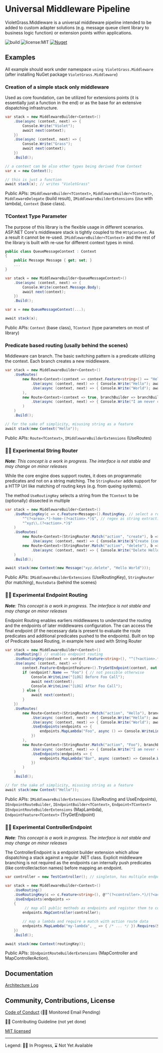 # Universal Middleware Pipeline

VioletGrass.Middleware is a universal middleware pipeline intended to be added to custom adapter solutions (e.g. message queue client library to business logic function) or extension points within applications.

![build](https://github.com/violetgrass/middleware/workflows/Build-CI/badge.svg)
![license:MIT](https://img.shields.io/github/license/violetgrass/middleware?style=flat-square)
[![Nuget](https://img.shields.io/nuget/v/VioletGrass.Middleware?style=flat-square)](https://www.nuget.org/packages/VioletGrass.Middleware/)

## Examples

All example should work under namespace `using VioletGrass.Middleware` (after installing NuGet package `VioletGrass.Middleware`)

### Creation of a simple stack only middleware

Used as core foundation, can be utilized for extensions points (it is essentially just a function in the end) or as the base for an extensive dispatching infrastructure.

````csharp
var stack = new MiddlewareBuilder<Context>()
    .Use(async (context, next) => {
        Console.Write("Violet"); 
        await next(context); 
    })
    .Use(async (context, next) => {
        Console.Write("Grass"); 
        await next(context); 
    })
    .Build();

// a context can be also other types being derived from Context
var x = new Context();

// this is just a function
await stack(x); // writes "VioletGrass"
````

Public APIs: `IMiddlewareBuilder<TContext>`, `MiddlewareBuilder<TContext>`, `MiddlewareDelegate` (build result), `IMiddlewareBuilderExtensions` (`Use` with lambda), `Context` (base class).

### TContext Type Parameter

The purpose of this library is the flexible usage in different scenarios. ASP.NET Core's middleware stack is tightly coupled to the `HttpContext`. As a result it cannot be re-used. `IMiddlewareBuilder<TContext>` and the rest of the library is built with re-use for different context types in mind.

````csharp
public class QueueMessageContext : Context
{
    public Message Message { get; set; }
    ...
}

var stack = new MiddlewareBuilder<QueueMessageContext>()
    .Use(async (context, next) => {
        Console.Write(context.Message.Body); 
        await next(context); 
    })
    .Build();

var x = new QueueMessageContext(...);

await stack(x);
````

Public APIs: `Context` (base class), `TContext` (type parameters on most of library)

### Predicate based routing (usally behind the scenes)

Middleware can branch. The basic switching pattern is a predicate utilizing the context. Each branch creates a new middleware.

````csharp
var stack = new MiddlewareBuilder<Context>()
    .UseRoutes(
        new Route<Context>(context => context.Feature<string>() == "Hello", branchBuilder => branchBuilder
            .Use(async (context, next) => { Console.Write("Hello"); await next(context); })
            .Use(async (context, next) => { Console.Write("World"); await next(context); })
        ),
        new Route<Context>(context => true, branchBuilder => branchBuilder
            .Use(async (context, next) => { Console.Write("I am never called"); await next(context); })
        )
    )
    .Build();

// for the sake of simplicity, misusing string as a feature
await stack(new Context("Hello"));
````

Public APIs: `Route<TContext>`, `IMiddlewareBuilderExtensions` (UseRoutes)

### 🏃‍♂️ Experimental String Router

***Note**: This concept is a work in progress. The interface is not stable and may change on minor releases*

While the core engine does support routes, it does on programmatic predicates and not on a string matching. The `StringRouter` adds support for a HTTP Url like matching of routing keys (e.g. from queing systems).

The method `UseRoutingKey` selects a string from the `TContext` to be (optionally) dissected in multiple

````csharp
var stack = new MiddlewareBuilder<Context>()
    .UseRoutingKey(c => c.Feature<Message>().RoutingKey, // select a routing key from the context (e.g. a MQ routing key or the HTTP Uri)
        "^(?<area>.*)-home-(?<action>.*)$", // regex as string extraction methods
        "^xyz\\.(?<action>.*)$"
    )
    .UseRoutes(
        new Route<Context>(StringRouter.Match("action", "create"), b => b
            .Use(async (context, next) => { Console.Write($"Create {context.Feature<Message>().Body}"); await next(context); })),
        new Route<Context>(StringRouter.Match("action", "delete"), b => b
            .Use(async (context, next) => { Console.Write("Delete Hello"); await next(context); }))
    )
    .Build();

await stack(new Context(new Message("xyz.delete", "Hello World")));
````

Public APIs: `IMiddlewareBuilderExtensions` (UseRoutingKey), `StringRouter` (for matching), `RouteData` (behind the scenes)

### 🏃‍♂️ Experimental Endpoint Routing

***Note**: This concept is a work in progress. The interface is not stable and may change on minor releases*

Endpoint Routing enables earliers middlewares to understand the routing and the endpoints of later middlewares configuration. The can access the final endpoint (if the necessary data is present to evaluate the route predicates and additional predicates pushed to the endpoints). Built on top of Predicate based Routing, in example here used with String Router

````csharp
var stack = new MiddlewareBuilder<Context>()
    .UseRouting() // enables endpoint routing
    .UseRoutingKey(context => context.Feature<string>(), "^(?<action>.*)$") // has to be extracted ASAP (without route data no branch evaluation can be done)
    .Use(async (context, next) => {
        context.Feature<EndpointFeature>().TryGetEndpoint(context, out var endpoint); // evaluate branches and determine endpoint
        if (endpoint?.Name == "Foo") { // not possible otherwise
            Console.WriteLine("[LOG] Before Foo Call");
            await next(context);
            Console.WriteLine("[LOG] After Foo Call");
        } else {
            await next(context);
        }
    })
    .UseRoutes(
        new Route<Context>(StringRouter.Match("action", "Hello"), branchBuilder => branchBuilder
            .Use(async (context, next) => { Console.Write("Hello"); await next(context); })
            .Use(async (context, next) => { Console.Write("World"); await next(context); })
            .UseEndpoints(endpoints => {
                endpoints.MapLambda("Foo", async () => Console.WriteLine("Hello World")); // endpoint is constrained by "action = Hello"
            })
        ),
        new Route<Context>(StringRouter.Match("action", "Foo"), branchBuilder => branchBuilder
            .Use(async (context, next) => { Console.Write("I am never called"); await next(context); })
            .UseEndpoints(endpoints => {
                endpoints.MapLambda("Bar", async (context) => Console.WriteLine("Never World")); // endpoint is constrained by "action = Foo"
            })
        )
    )
    .Build();

// for the sake of simplicity, misusing string as a feature
await stack(new Context("Hello"));
````

Public APIs: `IMiddlewareBuilderExtensions` (UseRouting and UseEndpoints), `IEndpointRouteBuilder`, `IEndpointBuilder<TContext>`, `Endpoint<TContext>` `IEndpointRouteBuilderExtensions` (MapLambda), `EndpointFeature<TContext>` (TryGetEndpoint)

### 🏃‍♂️ Experimental ControllerEndpoint

***Note**: This concept is a work in progress. The interface is not stable and may change on minor releases*

The ControllerEndpoint is a endpoint builder extension which allow dispatching a stack against a regular .NET class. Explicit middleware branching is not required as the endpoints can internally push predicates (like controller/action names) before mapping an endpoint.

````csharp
var controller = new TestController(); // singleton, has multiple endpoints as functions

var stack = new MiddlewareBuilder<Context>()
    .UseRouting()
    .UseRoutingKey(c => c.Feature<string>(), @"^(?<controller>.*)/(?<action>.*)$")
    .UseEndpoints(endpoints =>
    {
         // map all public methods as endpoints and register them to controller/action route constraints
        endpoints.MapController(controller);

        // map a lambda and require a match with action route data
        endpoints.MapLambda("my-lambda", _ => { /* ... */ }).Requires(StringRouter.Match("action", "xyz"));
    })
    .Build();

await stack(new Context(routingKey));
````

Public APIs: `IEndpointRouteBuilderExtensions` (MapController and MapControllerAction).

## Documentation

[Architecture Log](docs/arch-log.md)

## Community, Contributions, License

[Code of Conduct](CODE_OF_CONDUCT.md) (🏃‍♂️ Monitored Email Pending)

🏃‍♂️ Contributing Guideline (not yet done)

[MIT licensed](LICENSE)

---

Legend: 🏃‍♂️ In Progress, ⌛ Not Yet Available